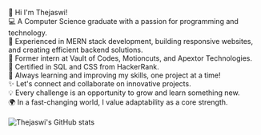 👋 Hi I'm Thejaswi!<br/>
💻 A Computer Science graduate with a passion for programming and technology.<br/>
🚀 Experienced in MERN stack development, building responsive websites, and creating efficient backend solutions.<br/>
💼 Former intern at Vault of Codes, Motioncuts, and Apextor Technologies.<br/>
📜 Certified in SQL and CSS from HackerRank.<br/>
🌱 Always learning and improving my skills, one project at a time!<br/>
✨ Let's connect and collaborate on innovative projects.<br/>
💡 Every challenge is an opportunity to grow and learn something new.<br/>
🌍 In a fast-changing world, I value adaptability as a core strength.<br/>
<br/>
![Thejaswi's GitHub stats](https://github-readme-stats.vercel.app/api?username=thejaswi2001&show_icons=true&theme=highcontrast)
